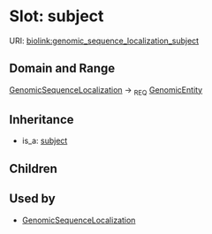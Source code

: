 # Slot: subject




URI: [biolink:genomic_sequence_localization_subject](https://w3id.org/biolink/vocab/genomic_sequence_localization_subject)
## Domain and Range

[GenomicSequenceLocalization](GenomicSequenceLocalization.md) ->  <sub>REQ</sub> [GenomicEntity](GenomicEntity.md)
## Inheritance

 *  is_a: [subject](subject.md)
## Children

## Used by

 * [GenomicSequenceLocalization](GenomicSequenceLocalization.md)
